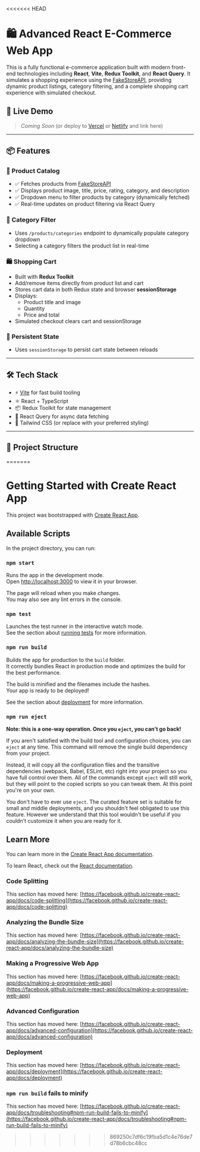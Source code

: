<<<<<<< HEAD
# 🛍️ Advanced React E-Commerce Web App

This is a fully functional e-commerce application built with modern front-end technologies including **React**, **Vite**, **Redux Toolkit**, and **React Query**. It simulates a shopping experience using the [FakeStoreAPI](https://fakestoreapi.com/), providing dynamic product listings, category filtering, and a complete shopping cart experience with simulated checkout.

## 🚀 Live Demo

> _Coming Soon_ (or deploy to [Vercel](https://vercel.com) or [Netlify](https://netlify.com) and link here)

---

## 📦 Features

### 🛒 Product Catalog
- ✅ Fetches products from [FakeStoreAPI](https://fakestoreapi.com/)
- ✅ Displays product image, title, price, rating, category, and description
- ✅ Dropdown menu to filter products by category (dynamically fetched)
- ✅ Real-time updates on product filtering via React Query

### 📁 Category Filter
- Uses `/products/categories` endpoint to dynamically populate category dropdown
- Selecting a category filters the product list in real-time

### 🛍️ Shopping Cart
- Built with **Redux Toolkit**
- Add/remove items directly from product list and cart
- Stores cart data in both Redux state and browser **sessionStorage**
- Displays:
  - Product title and image
  - Quantity
  - Price and total
- Simulated checkout clears cart and sessionStorage

### 💾 Persistent State
- Uses `sessionStorage` to persist cart state between reloads

---

## 🛠️ Tech Stack

- ⚡ [Vite](https://vitejs.dev/) for fast build tooling
- ⚛️ React + TypeScript
- 📦 Redux Toolkit for state management
- 🔄 React Query for async data fetching
- 🎨 Tailwind CSS (or replace with your preferred styling)

---

## 📂 Project Structure

=======
# Getting Started with Create React App

This project was bootstrapped with [Create React App](https://github.com/facebook/create-react-app).

## Available Scripts

In the project directory, you can run:

### `npm start`

Runs the app in the development mode.\
Open [http://localhost:3000](http://localhost:3000) to view it in your browser.

The page will reload when you make changes.\
You may also see any lint errors in the console.

### `npm test`

Launches the test runner in the interactive watch mode.\
See the section about [running tests](https://facebook.github.io/create-react-app/docs/running-tests) for more information.

### `npm run build`

Builds the app for production to the `build` folder.\
It correctly bundles React in production mode and optimizes the build for the best performance.

The build is minified and the filenames include the hashes.\
Your app is ready to be deployed!

See the section about [deployment](https://facebook.github.io/create-react-app/docs/deployment) for more information.

### `npm run eject`

**Note: this is a one-way operation. Once you `eject`, you can't go back!**

If you aren't satisfied with the build tool and configuration choices, you can `eject` at any time. This command will remove the single build dependency from your project.

Instead, it will copy all the configuration files and the transitive dependencies (webpack, Babel, ESLint, etc) right into your project so you have full control over them. All of the commands except `eject` will still work, but they will point to the copied scripts so you can tweak them. At this point you're on your own.

You don't have to ever use `eject`. The curated feature set is suitable for small and middle deployments, and you shouldn't feel obligated to use this feature. However we understand that this tool wouldn't be useful if you couldn't customize it when you are ready for it.

## Learn More

You can learn more in the [Create React App documentation](https://facebook.github.io/create-react-app/docs/getting-started).

To learn React, check out the [React documentation](https://reactjs.org/).

### Code Splitting

This section has moved here: [https://facebook.github.io/create-react-app/docs/code-splitting](https://facebook.github.io/create-react-app/docs/code-splitting)

### Analyzing the Bundle Size

This section has moved here: [https://facebook.github.io/create-react-app/docs/analyzing-the-bundle-size](https://facebook.github.io/create-react-app/docs/analyzing-the-bundle-size)

### Making a Progressive Web App

This section has moved here: [https://facebook.github.io/create-react-app/docs/making-a-progressive-web-app](https://facebook.github.io/create-react-app/docs/making-a-progressive-web-app)

### Advanced Configuration

This section has moved here: [https://facebook.github.io/create-react-app/docs/advanced-configuration](https://facebook.github.io/create-react-app/docs/advanced-configuration)

### Deployment

This section has moved here: [https://facebook.github.io/create-react-app/docs/deployment](https://facebook.github.io/create-react-app/docs/deployment)

### `npm run build` fails to minify

This section has moved here: [https://facebook.github.io/create-react-app/docs/troubleshooting#npm-run-build-fails-to-minify](https://facebook.github.io/create-react-app/docs/troubleshooting#npm-run-build-fails-to-minify)
>>>>>>> 869250c7df6c19fba5d1c4e76de7d78b6cbc48cc
